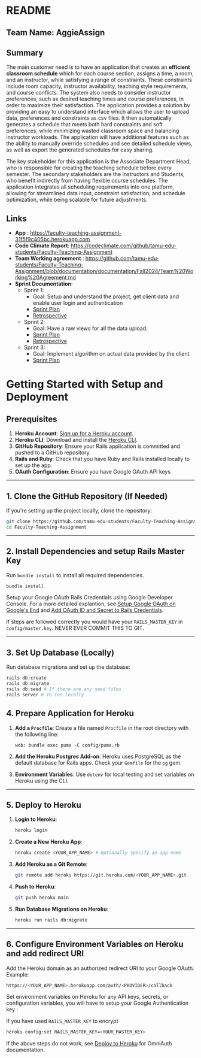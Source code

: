 # README

## Team Name: AggieAssign

## Summary
The main customer need is to have an application that creates an **efficient classroom schedule** which for each course section, assigns a time, a room, and an instructor, while satisfying a range of constraints. These constraints include room capacity, instructor availability, teaching style requirements, and course conflicts. The system also needs to consider instructor preferences, such as desired teaching times and course preferences, in order to maximize their satisfaction. The application provides a solution by providing an easy to understand interface which allows the user to upload data, preferences and constraints as csv files. It then automatically generates a schedule that meets both hard constraints and soft preferences, while minimizing wasted classroom space and balancing instructor workloads. The application will have additional features such as the ability to manually override schedules and see detailed schedule views, as well as export the generated schedules for easy sharing.

The key stakeholder for this application is the Associate Department Head, who is responsible for creating the teaching schedule before every semester. The secondary stakeholders are the Instructors and Students, who benefit indirectly from having flexible course schedules. The application integrates all scheduling requirements into one platform, allowing for streamlined data input, constraint satisfaction, and schedule optimization, while being scalable for future adjustments.

## Links
- **App** : https://faculty-teaching-assignment-31f5f9c405bc.herokuapp.com
- **Code Climate Report**: https://codeclimate.com/github/tamu-edu-students/Faculty-Teaching-Assignment
- **Team Working agreement** : https://github.com/tamu-edu-students/Faculty-Teaching-Assignment/blob/documentation/documentation/Fall2024/Team%20Working%20Agreement.md
- **Sprint Documentation**:
	* Sprint 1: 
		* Goal: Setup and understand the project, get client data and enable user login and authentication
		* [Sprint Plan](https://github.com/tamu-edu-students/Faculty-Teaching-Assignment/blob/documentation/documentation/Fall2024/Sprint_1_Plan.pdf)
		* [Retrospective](https://github.com/tamu-edu-students/Faculty-Teaching-Assignment/blob/main/documentation/Fall2024/Sprint%201%20Retrospective.pdf)
	* Sprint 2:
		* Goal: Have a raw views for all the data upload.
		* [Sprint Plan](https://github.com/tamu-edu-students/Faculty-Teaching-Assignment/blob/main/documentation/Fall2024/Sprint_2_Plan.pdf)
      * [Retrospective](https://github.com/tamu-edu-students/Faculty-Teaching-Assignment/blob/main/documentation/Fall2024/Sprint_2_Retrospective.pdf)
   * Sprint 3:
      * Goal: Implement algorithm on actual data provided by the client
      * [Sprint Plan](https://github.com/tamu-edu-students/Faculty-Teaching-Assignment/blob/main/documentation/Fall2024/Sprint_3_Plan.pdf)

# Getting Started with Setup and Deployment

## Prerequisites
1. **Heroku Account**: [Sign up for a Heroku account](https://signup.heroku.com/).
2. **Heroku CLI**: Download and install the [Heroku CLI](https://devcenter.heroku.com/articles/heroku-cli).
3. **GitHub Repository**: Ensure your Rails application is committed and pushed to a GitHub repository.
4. **Rails and Ruby**: Check that you have Ruby and Rails installed locally to set up the app.
5. **OAuth Configuration**: Ensure you have Google OAuth API keys

---

## 1. Clone the GitHub Repository (If Needed)
If you're setting up the project locally, clone the repository:

```bash
git clone https://github.com/tamu-edu-students/Faculty-Teaching-Assignment.git
cd Faculty-Teaching-Assignment
```

---

## 2. Install Dependencies and setup Rails Master Key
Run `bundle install` to install all required dependencies.

```bash
bundle install
```
Setup your Google OAuth Rails Credentials using Google Developer Console.
For a more detailed explantion, see 
[Setup Google OAuth on Google's End](https://github.com/tamu-edu-students/Google-Auth-Ruby-By-JD?tab=readme-ov-file#setup-google-oauth-on-googles-end) 
and 
[Add OAuth ID and Secret to Rails Credentials](https://github.com/tamu-edu-students/Google-Auth-Ruby-By-JD?tab=readme-ov-file#create-an-initializer-for-omniauth).

If steps are followed correctly you would have your ```RAILS_MASTER_KEY``` in ```config/master.key```. NEVER EVER COMMIT THIS TO GIT.

---

## 3. Set Up Database (Locally)
Run database migrations and set up the database:

```bash
rails db:create
rails db:migrate
rails db:seed # If there are any seed files
rails server # To run locally
```

## 4. Prepare Application for Heroku

1. **Add a `Procfile`**: Create a file named `Procfile` in the root directory with the following line:

   ```plaintext
   web: bundle exec puma -C config/puma.rb
   ```

2. **Add the Heroku Postgres Add-on**: Heroku uses PostgreSQL as the default database for Rails apps. Check your `Gemfile` for the `pg` gem.

3. **Environment Variables**: Use `dotenv` for local testing and set variables on Heroku using the CLI.

---

## 5. Deploy to Heroku

1. **Login to Heroku**:

   ```bash
   heroku login
   ```

2. **Create a New Heroku App**:

   ```bash
   heroku create <YOUR_APP_NAME> # Optionally specify an app name
   ```

3. **Add Heroku as a Git Remote**:

   ```bash
   git remote add heroku https://git.heroku.com/<YOUR_APP_NAME>.git
   ```

4. **Push to Heroku**:

   ```bash
   git push heroku main
   ```

5. **Run Database Migrations on Heroku**:

   ```bash
   heroku run rails db:migrate
   ```

---

## 6. Configure Environment Variables on Heroku and add redirect URI

Add the Heroku domain as an authorized redirect URI to your Google OAuth. Example:
```bash
https://<YOUR_APP_NAME>.herokuapp.com/auth/<PROVIDER>/callback
```

Set environment variables on Heroku for any API keys, secrets, or configuration variables, you will have to setup your Google Authentication key :

If you have used ```RAILS_MASTER_KEY``` to encrypt
```bash
heroku config:set RAILS_MASTER_KEY=<YOUR_MASTER_KEY>
```

If the above steps do not work, see [Deploy to Heroku](https://github.com/tamu-edu-students/Google-Auth-Ruby-By-JD?tab=readme-ov-file#deploy-to-heroku) for OmniAuth documentation.
